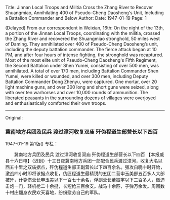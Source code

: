 Title: Jinnan Local Troops and Militia Cross the Zhang River to Recover Shuangmiao, Annihilating 400 of Pseudo-Cheng Daosheng's Unit, Including a Battalion Commander and Below
Author: 
Date: 1947-01-19
Page: 1

(Delayed) From our correspondent in Weixian, 16th: On the night of the 13th, a portion of the Jinnan Local Troops, coordinating with the militia, crossed the Zhang River and recovered the Shuangmiao stronghold, 50 miles west of Daming. They annihilated over 400 of Pseudo-Cheng Daosheng’s unit, including the deputy battalion commander. The fierce attack began at 10 PM, and after four hours of intense fighting, the stronghold was recaptured. Most of the most elite unit of Pseudo-Cheng Daosheng's Fifth Regiment, the Second Battalion under Shen Yumei, consisting of over 500 men, was annihilated. A total of over 170 men, including Battalion Commander Shen Yumei, were killed or wounded, and over 300 men, including Deputy Battalion Commander Dong Zhenyu, were captured. One mortar, over 20 light machine guns, and over 300 long and short guns were seized, along with over ten warhorses and over 10,000 rounds of ammunition. The liberated peasants in the surrounding dozens of villages were overjoyed and enthusiastically comforted their own troops.



<hr /> 

Original: 


### 冀南地方兵团及民兵  渡过漳河收复双庙  歼伪程道生部营长以下四百

1947-01-19
第1版()
专栏：

　　冀南地方兵团及民兵
    渡过漳河收复双庙
    歼伪程道生部营长以下四百
    【本报威县十六日电】（迟到）十三日夜冀南地方兵团一部配合民兵渡过漳河，收复大名以西五十里之双庙据点，歼伪程道生部正副营长以下四百余名。强攻自晚十时开始，激战四小时即将该据点收复，伪匪程道生最精锐的五团二营申玉美部五百多人大部被歼，计毙伤营长申玉美以下一百七十余名，俘副营长董振宇以下三百多人，缴迫击炮一门，轻机枪二十余挺，长短枪三百余支。战马十余匹，子弹万余发。周围数十村庄翻身农民欢天喜地，纷纷慰劳自己的军队。
